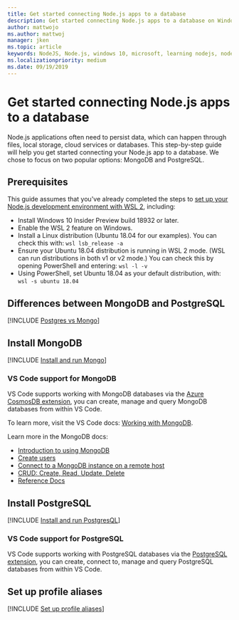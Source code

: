 ```yaml
---
title: Get started connecting Node.js apps to a database
description: Get started connecting Node.js apps to a database on Windows.
author: mattwojo 
ms.author: mattwoj 
manager: jken
ms.topic: article
keywords: NodeJS, Node.js, windows 10, microsoft, learning nodejs, node on windows, node on wsl, node on linux on windows, install node on windows, nodejs with vs code, develop with node on windows, develop with nodejs on windows, install node on WSL, NodeJS on Windows Subsystem for Linux
ms.localizationpriority: medium
ms.date: 09/19/2019
---
```


# Get started connecting Node.js apps to a database

Node.js applications often need to persist data, which can happen through files, local storage, cloud services or databases. This step-by-step guide will help you get started connecting your Node.js app to a database. We chose to focus on two popular options: MongoDB and PostgreSQL.

## Prerequisites

This guide assumes that you've already completed the steps to [set up your Node.js development environment with WSL 2](./setup-on-wsl2.md), including:

- Install Windows 10 Insider Preview build 18932 or later.
- Enable the WSL 2 feature on Windows.
- Install a Linux distribution (Ubuntu 18.04 for our examples). You can check this with: `wsl lsb_release -a`
- Ensure your Ubuntu 18.04 distribution is running in WSL 2 mode. (WSL can run distributions in both v1 or v2 mode.) You can check this by opening PowerShell and entering: `wsl -l -v`
- Using PowerShell, set Ubuntu 18.04 as your default distribution, with: `wsl -s ubuntu 18.04`

## Differences between MongoDB and PostgreSQL

[!INCLUDE [Postgres vs Mongo](../includes/postgres-v-mongo.md)]

## Install MongoDB

[!INCLUDE [Install and run Mongo](../includes/install-and-run-mongo.md)]

### VS Code support for MongoDB

VS Code supports working with MongoDB databases via the [Azure CosmosDB extension](https://marketplace.visualstudio.com/items?itemName=ms-azuretools.vscode-cosmosdb), you can create, manage and query MongoDB databases from within VS Code.

To learn more, visit the VS Code docs: [Working with MongoDB](https://code.visualstudio.com/docs/azure/mongodb).

Learn more in the MongoDB docs:

- [Introduction to using MongoDB](https://docs.mongodb.com/manual/introduction/)
- [Create users](https://docs.mongodb.com/manual/tutorial/create-users/)
- [Connect to a MongoDB instance on a remote host](https://docs.mongodb.com/manual/mongo/#mongodb-instance-on-a-remote-host)
- [CRUD: Create, Read, Update, Delete](https://docs.mongodb.com/manual/crud/)
- [Reference Docs](https://docs.mongodb.com/manual/reference/)

## Install PostgreSQL

[!INCLUDE [Install and run PostgresQL](../includes/install-and-run-postgres.md)]

### VS Code support for PostgreSQL

VS Code supports working with PostgreSQL databases via the [PostgreSQL extension](https://marketplace.visualstudio.com/items?itemName=ms-ossdata.vscode-postgresql), you can create, connect to, manage and query PostgreSQL databases from within VS Code.

## Set up profile aliases

[!INCLUDE [Set up profile aliases](../includes/profile-aliases.md)]
